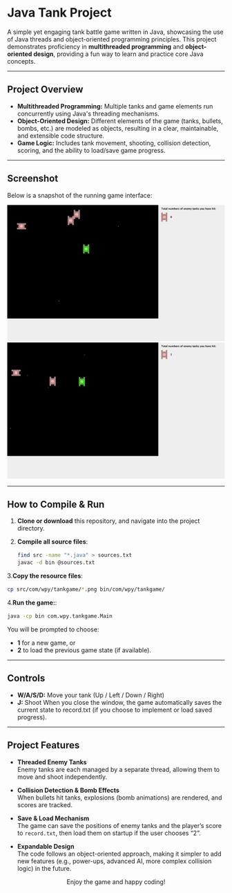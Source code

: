 # Java Tank Project

A simple yet engaging tank battle game written in Java, showcasing the use of Java threads and object-oriented programming principles. This project demonstrates proficiency in **multithreaded programming** and **object-oriented design**, providing a fun way to learn and practice core Java concepts.

---

## Project Overview

- **Multithreaded Programming:** Multiple tanks and game elements run concurrently using Java's threading mechanisms.  
- **Object-Oriented Design:** Different elements of the game (tanks, bullets, bombs, etc.) are modeled as objects, resulting in a clear, maintainable, and extensible code structure.  
- **Game Logic:** Includes tank movement, shooting, collision detection, scoring, and the ability to load/save game progress.  

---

## Screenshot

Below is a snapshot of the running game interface:

![Tank Game Screenshot](game.png)
![Tank Game Screenshot](game2.png)


---

## How to Compile & Run

1. **Clone or download**
   this repository, and navigate into the project directory.

2. **Compile all source files**:
   ```bash
   find src -name "*.java" > sources.txt
   javac -d bin @sources.txt
   ```
   
3.**Copy the resource files**:
   ```bash
   cp src/com/wpy/tankgame/*.png bin/com/wpy/tankgame/
   ```

4.**Run the game:**:
   ```bash
   java -cp bin com.wpy.tankgame.Main
   ```
You will be prompted to choose:
- **1** for a new game, or
- **2** to load the previous game state (if available).

---

## Controls
- **W/A/S/D:** Move your tank (Up / Left / Down / Right)
- **J:** Shoot
When you close the window, the game automatically saves the current state to record.txt (if you choose to implement or load saved progress).

---

## Project Features

- **Threaded Enemy Tanks**  
  Enemy tanks are each managed by a separate thread, allowing them to move and shoot independently.

- **Collision Detection & Bomb Effects**  
  When bullets hit tanks, explosions (bomb animations) are rendered, and scores are tracked.

- **Save & Load Mechanism**  
  The game can save the positions of enemy tanks and the player’s score to `record.txt`, then load them on startup if the user chooses “2”.

- **Expandable Design**  
  The code follows an object-oriented approach, making it simpler to add new features (e.g., power-ups, advanced AI, more complex collision logic) in the future.

<p align="center">Enjoy the game and happy coding!</p> 
